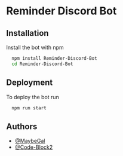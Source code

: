 # Reminder Discord Bot

## Installation

Install the bot with npm

```bash
  npm install Reminder-Discord-Bot
  cd Reminder-Discord-Bot
```

## Deployment

To deploy the bot run

```bash
  npm run start
```

## Authors

- [@MaybeGal](https://github.com/MaybeGal)
- [@Code-Block2](https://github.com/Code-Block2)
